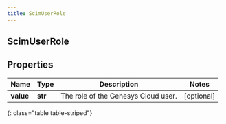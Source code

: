 ```yaml
---
title: ScimUserRole
---
```

## ScimUserRole

## Properties

|Name | Type | Description | Notes|
|------------ | ------------- | ------------- | -------------|
| **value** | **str** | The role of the Genesys Cloud user. | [optional] |
{: class="table table-striped"}


